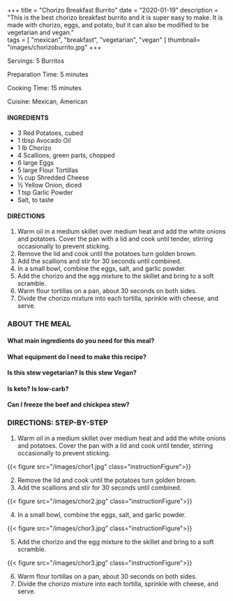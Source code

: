 +++
title = "Chorizo Breakfast Burrito"
date = "2020-01-19"
description = "This is the best chorizo breakfast burrito and it is super easy to make. It is made with chorizo, eggs, and potato, but it can also be modified to be vegetarian and vegan."  
tags = [
    "mexican",
    "breakfast",
    "vegetarian",
    "vegan"
]
thumbnail= "images/chorizoburrito.jpg"
+++

Servings: 5 Burritos <!--more-->

Preparation Time: 5 minutes 

Cooking Time: 15 minutes 

Cuisine: Mexican, American 

#### INGREDIENTS 

* 3 Red Potatoes, cubed 
* 1 tbsp Avocado Oil 
* 1 lb Chorizo 
* 4 Scallions, green parts, chopped 
* 6 large Eggs 
* 5 large Flour Tortillas 
* ½ cup Shredded Cheese 
* ½ Yellow Onion, diced 
* 1 tsp Garlic Powder 
* Salt, to taste

#### DIRECTIONS 

1. Warm oil in a medium skillet over medium heat and add the white onions and potatoes. Cover the pan with a lid and cook until tender, stirring occasionally to prevent sticking. 
2. Remove the lid and cook until the potatoes turn golden brown. 
3. Add the scallions and stir for 30 seconds until combined. 
4. In a small bowl, combine the eggs, salt, and garlic powder. 
5. Add the chorizo and the egg mixture to the skillet and bring to a soft scramble. 
6. Warm flour tortillas on a pan, about 30 seconds on both sides. 
7. Divide the chorizo mixture into each tortilla, sprinkle with cheese, and serve. 


### ABOUT THE MEAL

#### What main ingredients do you need for this meal?


#### What equipment do I need to make this recipe?


#### Is this stew vegetarian? Is this stew Vegan?

#### Is  keto? Is   low-carb?

#### Can I freeze the beef and chickpea stew? 


### DIRECTIONS: STEP-BY-STEP 

1. Warm oil in a medium skillet over medium heat and add the white onions and potatoes. Cover the pan with a lid and cook until tender, stirring occasionally to prevent sticking. 

{{< figure src="/images/chor1.jpg" class="instructionFigure">}}

2. Remove the lid and cook until the potatoes turn golden brown. 
3. Add the scallions and stir for 30 seconds until combined. 

{{< figure src="/images/chor2.jpg" class="instructionFigure">}}

4. In a small bowl, combine the eggs, salt, and garlic powder. 

{{< figure src="/images/chor3.jpg" class="instructionFigure">}}

5. Add the chorizo and the egg mixture to the skillet and bring to a soft scramble. 

{{< figure src="/images/chor3.jpg" class="instructionFigure">}}

6. Warm flour tortillas on a pan, about 30 seconds on both sides. 
7. Divide the chorizo mixture into each tortilla, sprinkle with cheese, and serve. 
